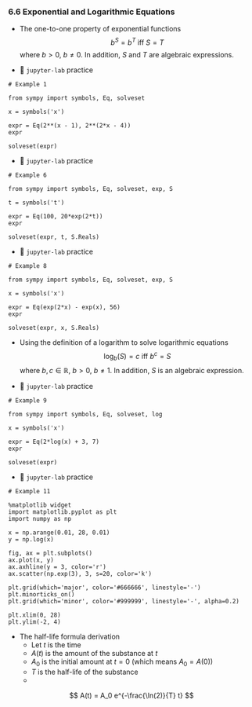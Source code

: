 ### 6.6 Exponential and Logarithmic Equations

- The one-to-one property of exponential functions
$$ b^{S} = b^{T} \text{ iff } S = T$$
where $b > 0$, $b \neq 0$. In addition, $S$ and $T$ are algebraic expressions. 


- 🎯 `jupyter-lab` practice

```
# Example 1

from sympy import symbols, Eq, solveset

x = symbols('x')

expr = Eq(2**(x - 1), 2**(2*x - 4))
expr

solveset(expr)
```


- 🎯 `jupyter-lab` practice

```
# Example 6

from sympy import symbols, Eq, solveset, exp, S

t = symbols('t')

expr = Eq(100, 20*exp(2*t))
expr

solveset(expr, t, S.Reals)
```


- 🎯 `jupyter-lab` practice

```
# Example 8

from sympy import symbols, Eq, solveset, exp, S

x = symbols('x')

expr = Eq(exp(2*x) - exp(x), 56)
expr

solveset(expr, x, S.Reals)
```

- Using the definition of a logarithm to solve logarithmic equations
$$ \log_b(S) = c \text{ iff } b^c = S$$
where $b, c \in \mathbb{R}$, $b > 0$, $b \neq 1$. In addition, $S$ is an algebraic expression.


- 🎯 `jupyter-lab` practice

```
# Example 9

from sympy import symbols, Eq, solveset, log

x = symbols('x')

expr = Eq(2*log(x) + 3, 7)
expr

solveset(expr)
```


- 🎯 `jupyter-lab` practice

```
# Example 11

%matplotlib widget
import matplotlib.pyplot as plt
import numpy as np

x = np.arange(0.01, 28, 0.01)
y = np.log(x)

fig, ax = plt.subplots()
ax.plot(x, y)
ax.axhline(y = 3, color='r')
ax.scatter(np.exp(3), 3, s=20, color='k')

plt.grid(which='major', color='#666666', linestyle='-')
plt.minorticks_on()
plt.grid(which='minor', color='#999999', linestyle='-', alpha=0.2)

plt.xlim(0, 28)
plt.ylim(-2, 4)
```

- The half-life formula derivation
    - Let $t$ is the time
    - $A(t)$ is the amount of the substance at $t$
    - $A_0$ is the initial amount at $t = 0$ (which means $A_0 = A(0)$)
    - $T$ is the half-life of the substance
    - 



$$ A(t) = A_0 e^{-\frac{\ln(2)}{T} t} $$